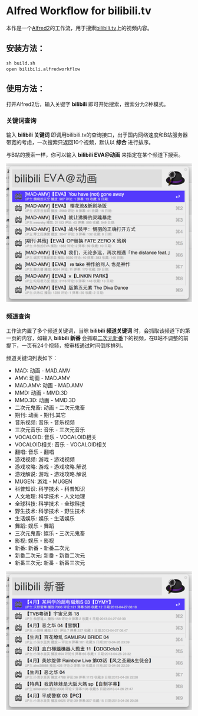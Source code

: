 Alfred Workflow for bilibili.tv
========================

本作是一个[Alfred2](http://www.alfredapp.com/)的工作流，用于搜索[bilibili.tv](http://bilibili.tv)上的视频内容。

## 安装方法：

    sh build.sh
    open bilibili.alfredworkflow

## 使用方法：

打开Alfred2后，输入关键字 **bilibili** 即可开始搜索，搜索分为2种模式。

### 关键词查询

输入 **bilibili 关键词** 即调用bilibili.tv的查询接口，出于国内网络速度和B站服务器带宽的考虑，一次搜索只返回10个视频，默认以 **综合** 进行排序。

与B站的搜索一样，你可以输入 **bilibili EVA@动画** 来指定在某个频道下搜索。

![关键词查询](screen-capture/search-keywords.png)

### 频道查询

工作流内置了多个频道关键词，当畭 **bilibili 频道关键词** 时，会抓取该频道下的第一页的内容，如输入 **bilibili 新番** 会抓取[二次元新番](http://www.bilibili.tv/video/bangumi-two-1.html)下的视频，在B站不调整的前提下，一页有24个视频，按审核通过时间倒序排列。

频道关键词列表如下：

- MAD: 动画 - MAD.AMV
- AMV: 动画 - MAD.AMV
- MAD.AMV: 动画 - MAD.AMV
- MMD: 动画 - MMD.3D
- MMD.3D: 动画 - MMD.3D
- 二次元鬼畜: 动画 - 二次元鬼畜
- 期刊: 动画 - 期刊.其它
- 音乐视频: 音乐 - 音乐视频
- 三次元音乐: 音乐 - 三次元音乐
- VOCALOID: 音乐 - VOCALOID相关
- VOCALOID相关: 音乐 - VOCALOID相关
- 翻唱: 音乐 - 翻唱
- 游戏视频: 游戏 - 游戏视频
- 游戏攻略: 游戏 - 游戏攻略.解说
- 游戏解说: 游戏 - 游戏攻略.解说
- MUGEN: 游戏 - MUGEN
- 科普知识: 科学技术 - 科普知识
- 人文地理: 科学技术 - 人文地理
- 全球科技: 科学技术 - 全球科技
- 野生技术: 科学技术 - 野生技术
- 生活娱乐: 娱乐 - 生活娱乐
- 舞蹈: 娱乐 - 舞蹈
- 三次元鬼畜: 娱乐 - 三次元鬼畜
- 影视: 娱乐 - 影视
- 新番: 新番 - 新番二次元
- 新番二次元: 新番 - 新番二次元
- 新番三次元: 新番 - 新番三次元

![频道查询](screen-capture/search-channel.png)
